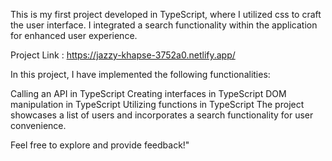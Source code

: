 This is my first project developed in TypeScript, where I utilized css to craft the user interface. I integrated a search functionality within the application for enhanced user experience.

Project Link :    https://jazzy-khapse-3752a0.netlify.app/

In this project, I have implemented the following functionalities:

Calling an API in TypeScript
Creating interfaces in TypeScript
DOM manipulation in TypeScript
Utilizing functions in TypeScript
The project showcases a list of users and incorporates a search functionality for user convenience.

Feel free to explore and provide feedback!"
